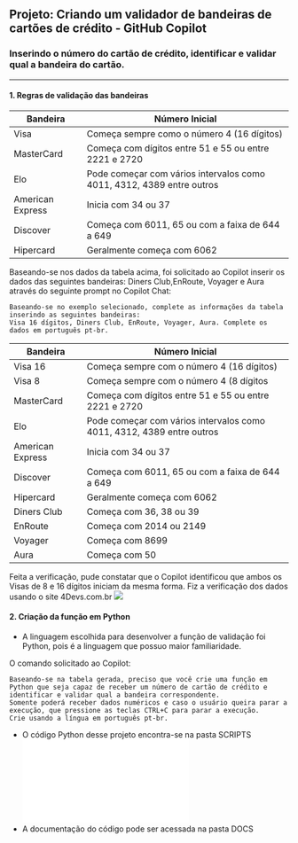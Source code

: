 ## Projeto: Criando um validador de bandeiras de cartões de crédito - GitHub Copilot
### Inserindo o número do cartão de crédito, identificar e validar qual a bandeira do cartão.
---

#### 1. Regras de validação das bandeiras

| Bandeira            | Número Inicial                                                                 |
| ------------------- | ------------------------------------------------------------------------------ |
| Visa                | Começa sempre como o número 4 (16 dígitos)                                     |
| MasterCard          | Começa com dígitos entre 51 e 55 ou entre 2221 e 2720                          |
| Elo                 | Pode começar com vários intervalos como 4011, 4312, 4389 entre outros          |
| American Express    | Inicia com 34 ou 37                                                            |
| Discover            | Começa com 6011, 65 ou com a faixa de 644 a 649                                |
| Hipercard           | Geralmente começa com 6062                                                     |

Baseando-se nos dados da tabela acima, foi solicitado ao Copilot inserir os dados das seguintes bandeiras: Diners Club,EnRoute, Voyager e Aura através do seguinte prompt no Copilot Chat:

```
Baseando-se no exemplo selecionado, complete as informações da tabela inserindo as seguintes bandeiras: 
Visa 16 dígitos, Diners Club, EnRoute, Voyager, Aura. Complete os dados em português pt-br.
```
| Bandeira            | Número Inicial                                                                 |
| ------------------- | ------------------------------------------------------------------------------ |
| Visa 16             | Começa sempre com o número 4 (16 dígitos)                                      |
| Visa 8              | Começa sempre com o número 4 (8 dígitos                                        |
| MasterCard          | Começa com dígitos entre 51 e 55 ou entre 2221 e 2720                          |
| Elo                 | Pode começar com vários intervalos como 4011, 4312, 4389 entre outros          |
| American Express    | Inicia com 34 ou 37                                                            |
| Discover            | Começa com 6011, 65 ou com a faixa de 644 a 649                                |
| Hipercard           | Geralmente começa com 6062                                                     |
| Diners Club         | Começa com 36, 38 ou 39                                                        |
| EnRoute             | Começa com 2014 ou 2149                                                        |
| Voyager             | Começa com 8699                                                                |
| Aura                | Começa com 50                                                                  |

Feita a verificação, pude constatar que o Copilot identificou que ambos os Visas de 8 e 16 dígitos iniciam da mesma forma.
Fiz a verificação dos dados usando o site 4Devs.com.br ![](https://www.4devs.com.br/gerador_de_numero_cartao_credito)

#### 2. Criação da função em Python
- A linguagem escolhida para desenvolver a função de validação foi Python, pois é a linguagem que possuo maior familiaridade.

O comando solicitado ao Copilot:
```
Baseando-se na tabela gerada, preciso que você crie uma função em Python que seja capaz de receber um número de cartão de crédito e identificar e validar qual a bandeira correspondente. 
Somente poderá receber dados numéricos e caso o usuário queira parar a execução, que pressione as teclas CTRL+C para parar a execução. 
Crie usando a língua em português pt-br.
```

- O código Python desse projeto encontra-se na pasta SCRIPTS ![](scripts/validador_cartao.py)
- A documentação do código pode ser acessada na pasta DOCS ![]()